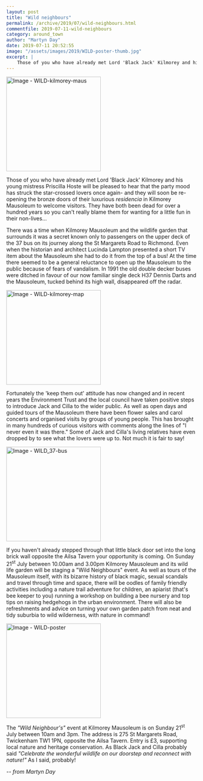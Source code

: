 ```yaml
---
layout: post
title: "Wild neighbours"
permalink: /archive/2019/07/wild-neighbours.html
commentfile: 2019-07-11-wild-neighbours
category: around_town
author: "Martyn Day"
date: 2019-07-11 20:52:55
image: "/assets/images/2019/WILD-poster-thumb.jpg"
excerpt: |
    Those of you who have already met Lord 'Black Jack' Kilmorey and his young mistress Priscilla Hoste will be pleased to hear that the party mood has struck the star-crossed lovers once again- and they will soon be re-opening the bronze doors of their luxurious <em>residencia</em> in Kilmorey Mausoleum to welcome visitors.
---
```

<a href="/assets/images/2019/WILD-kilmorey-maus.jpg" title="Click for a larger image"><img src="/assets/images/2019/WILD-kilmorey-maus-thumb.jpg" width="250" alt="Image - WILD-kilmorey-maus"  class="photo right"/></a>

Those of you who have already met Lord 'Black Jack' Kilmorey and his young mistress Priscilla Hoste will be pleased to hear that the party mood has struck the star-crossed lovers once again- and they will soon be re-opening the bronze doors of their luxurious <em>residencia</em> in Kilmorey Mausoleum to welcome visitors. They have both been dead for over a hundred years so you can't really blame them for wanting for a little fun in their non-lives...

There was a time when Kilmorey Mausoleum and the wildlife garden that surrounds it was a secret known only to passengers on the upper deck of the 37 bus on its journey along the St Margarets Road to Richmond. Even when the historian and architect Lucinda Lampton presented a short TV item about the Mausoleum she had to do it from the top of a bus! At the time there seemed to be a general reluctance to open up the Mausoleum to the public because of fears of vandalism. In 1991 the old double decker buses were ditched in favour of our now familiar single deck H37 Dennis Darts and the Mausoleum, tucked behind its high wall, disappeared off the radar.

<a href="/assets/images/2019/WILD-kilmorey-map.jpg" title="Click for a larger image"><img src="/assets/images/2019/WILD-kilmorey-map-thumb.jpg" width="250" alt="Image - WILD-kilmorey-map"  class="photo right"/></a>

Fortunately the 'keep them out' attitude has now changed and in recent years the Environment Trust and the local council have taken positive steps to introduce Jack and Cilla to the wider public. As well as open days and guided tours of the Mausoleum there have been flower sales and carol concerts and organised visits by groups of young people. This has brought in many hundreds of curious visitors with comments along the lines of "I never even it was there." Some of Jack and Cilla's living relatives have even dropped by to see what the lovers were up to. Not much it is fair to say!

<a href="/assets/images/2019/WILD_37-bus.jpg" title="Click for a larger image"><img src="/assets/images/2019/WILD_37-bus-thumb.jpg" width="250" alt="Image - WILD_37-bus"  class="photo right"/></a>

If you haven't already stepped through that little black door set into the long brick wall opposite the Ailsa Tavern your opportunity is coming. On Sunday 21<sup>st</sup> July between 10.00am and 3.00pm Kilmorey Mausoleum and its wild life garden will be staging a "Wild Neighbours" event. As well as tours of the Mausoleum itself, with its bizarre history of black magic, sexual scandals and travel through time and space, there will be oodles of family friendly activities including a nature trail adventure for children, an apiarist (that's bee keeper to you) running a workshop on building a bee nursery and top tips on raising hedgehogs in the urban environment. There will also be refreshments and advice on turning your own garden patch from neat and tidy suburbia to wild wilderness, with nature in command!

<div class="box" mardown="1">

 <a href="/assets/images/2019/WILD-poster.jpg" title="Click for a larger image"><img src="/assets/images/2019/WILD-poster-thumb.jpg" width="250" alt="Image - WILD-poster"  class="photo left"/></a>


  The <em>"Wild Neighbour's"</em> event at Kilmorey Mausoleum is on Sunday 21<sup>st</sup> July between 10am and 3pm. The address is 275 St Margarets Road, Twickenham TW1 1PN, opposite the Ailsa Tavern.  Entry is &pound;3, supporting local nature and heritage conservation. As Black Jack and Cilla probably said <em>"Celebrate the wonderful wildlife on our doorstep and reconnect with nature!"</em> As I said, probably!
</div>

<cite>-- from Martyn Day</cite>

